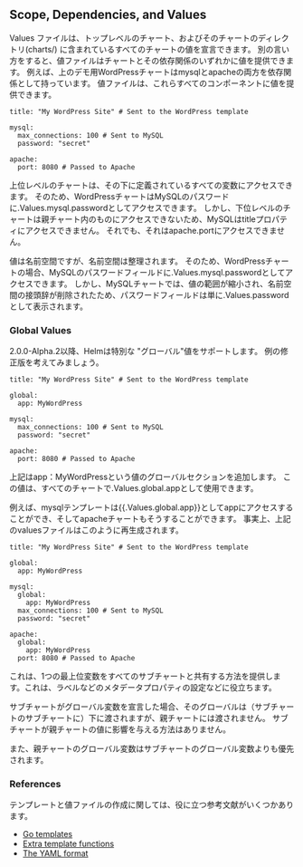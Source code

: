 ## Scope, Dependencies, and Values

Values ファイルは、トップレベルのチャート、およびそのチャートのディレクトリ(charts/) に含まれているすべてのチャートの値を宣言できます。 別の言い方をすると、値ファイルはチャートとその依存関係のいずれかに値を提供できます。 例えば、上のデモ用WordPressチャートはmysqlとapacheの両方を依存関係として持っています。 値ファイルは、これらすべてのコンポーネントに値を提供できます。
```
title: "My WordPress Site" # Sent to the WordPress template

mysql:
  max_connections: 100 # Sent to MySQL
  password: "secret"

apache:
  port: 8080 # Passed to Apache
```
上位レベルのチャートは、その下に定義されているすべての変数にアクセスできます。 そのため、WordPressチャートはMySQLのパスワードに.Values.mysql.passwordとしてアクセスできます。 しかし、下位レベルのチャートは親チャート内のものにアクセスできないため、MySQLはtitleプロパティにアクセスできません。 それでも、それはapache.portにアクセスできません。

値は名前空間ですが、名前空間は整理されます。 そのため、WordPressチャートの場合、MySQLのパスワードフィールドに.Values.mysql.passwordとしてアクセスできます。 しかし、MySQLチャートでは、値の範囲が縮小され、名前空間の接頭辞が削除されたため、パスワードフィールドは単に.Values.passwordとして表示されます。

### Global Values

2.0.0-Alpha.2以降、Helmは特別な "グローバル"値をサポートします。 例の修正版を考えてみましょう。

```
title: "My WordPress Site" # Sent to the WordPress template

global:
  app: MyWordPress

mysql:
  max_connections: 100 # Sent to MySQL
  password: "secret"

apache:
  port: 8080 # Passed to Apache
```
上記はapp：MyWordPressという値のグローバルセクションを追加します。 この値は、すべてのチャートで.Values.global.appとして使用できます。

例えば、mysqlテンプレートは{{.Values.global.app}}としてappにアクセスすることができ、そしてapacheチャートもそうすることができます。 事実上、上記のvaluesファイルはこのように再生成されます。

```
title: "My WordPress Site" # Sent to the WordPress template

global:
  app: MyWordPress

mysql:
  global:
    app: MyWordPress
  max_connections: 100 # Sent to MySQL
  password: "secret"

apache:
  global:
    app: MyWordPress
  port: 8080 # Passed to Apache
```
これは、1つの最上位変数をすべてのサブチャートと共有する方法を提供します。これは、ラベルなどのメタデータプロパティの設定などに役立ちます。

サブチャートがグローバル変数を宣言した場合、そのグローバルは（サブチャートのサブチャートに）下に渡されますが、親チャートには渡されません。 サブチャートが親チャートの値に影響を与える方法はありません。

また、親チャートのグローバル変数はサブチャートのグローバル変数よりも優先されます。

### References

テンプレートと値ファイルの作成に関しては、役に立つ参考文献がいくつかあります。

* [Go templates](https://godoc.org/text/template)
* [Extra template functions](https://godoc.org/github.com/Masterminds/sprig)
* [The YAML format](https://yaml.org/spec/)
